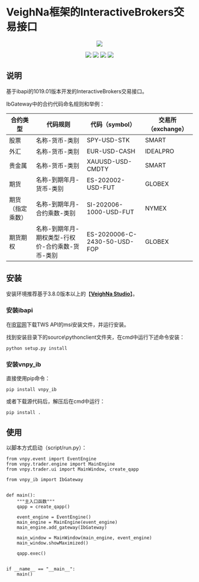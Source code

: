 # VeighNa框架的InteractiveBrokers交易接口

<p align="center">
  <img src ="https://vnpy.oss-cn-shanghai.aliyuncs.com/vnpy-logo.png"/>
</p>

<p align="center">
    <img src ="https://img.shields.io/badge/version-10.19.1.0-blueviolet.svg"/>
    <img src ="https://img.shields.io/badge/platform-windows|linux|macos-yellow.svg"/>
    <img src ="https://img.shields.io/badge/python-3.7|3.8|3.9|3.10-blue.svg" />
    <img src ="https://img.shields.io/github/license/vnpy/vnpy.svg?color=orange"/>
</p>

## 说明

基于ibapi的1019.01版本开发的InteractiveBrokers交易接口。

IbGateway中的合约代码命名规则和举例：

|合约类型|代码规则|代码（symbol）|交易所（exchange）|
|---|---|---|---|
|股票|名称-货币-类别|SPY-USD-STK|SMART|
|外汇|名称-货币-类别|EUR-USD-CASH|IDEALPRO|
|贵金属|名称-货币-类别|XAUUSD-USD-CMDTY|SMART|
|期货|名称-到期年月-货币-类别|ES-202002-USD-FUT|GLOBEX|
|期货（指定乘数）|名称-到期年月-合约乘数-类别|SI-202006-1000-USD-FUT|NYMEX|
|期货期权|名称-到期年月-期权类型-行权价-合约乘数-货币-类别|ES-2020006-C-2430-50-USD-FOP|GLOBEX|

## 安装

安装环境推荐基于3.8.0版本以上的【[**VeighNa Studio**](https://www.vnpy.com)】。

### 安装ibapi

在[IB官网](https://interactivebrokers.github.io/#)下载TWS API的msi安装文件，并运行安装。

找到安装目录下的source\pythonclient文件夹，在cmd中运行下述命令安装：

```
python setup.py install
```

### 安装vnpy_ib

直接使用pip命令：

```
pip install vnpy_ib
```

或者下载源代码后，解压后在cmd中运行：

```
pip install .
```

## 使用

以脚本方式启动（script/run.py）：

```
from vnpy.event import EventEngine
from vnpy.trader.engine import MainEngine
from vnpy.trader.ui import MainWindow, create_qapp

from vnpy_ib import IbGateway


def main():
    """主入口函数"""
    qapp = create_qapp()

    event_engine = EventEngine()
    main_engine = MainEngine(event_engine)
    main_engine.add_gateway(IbGateway)

    main_window = MainWindow(main_engine, event_engine)
    main_window.showMaximized()

    qapp.exec()


if __name__ == "__main__":
    main()
```


